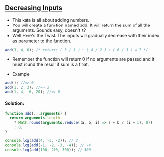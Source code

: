 ## [Decreasing Inputs](https://www.codewars.com/kata/555de49a04b7d1c13c00000e)

- This kata is all about adding numbers.
- You will create a function named add. It will return the sum of all the arguments. Sounds easy, doesn't it?
- Well Here's the Twist. The inputs will gradually decrease with their index as parameter to the function.

```js
add(3, 4, 6); /* returns ( 3 / 1 ) + ( 4 / 2 ) + ( 6 / 3 ) = 7 */
```

- Remember the function will return 0 if no arguments are passed and it must round the result if sum is a float.

- Example

```js
add(); //=> 0
add(1, 2, 3); //=> 3
add(1, 4, -6, 20); //=> 6
```

#### Solution:

```js
function add(...arguments) {
  return arguments.length
    ? Math.round(arguments.reduce((a, b, i) => a + b / (i + 1), 0))
    : 0;
}

console.log(add(4, -3, -2)); // 2
console.log(add(-1, -2, -3, -4)); // -4
console.log(add(100, 200, 300)); // 300
```
